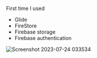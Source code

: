  First time I used
- Glide
- FireStore
- Firebase storage
- Firebase authentication

  
![Screenshot 2023-07-24 033534](https://github.com/Kochipek/SocialMedia_firebase_android/assets/52817694/2c7bbc8c-8a8a-4dd5-8c70-88e208f070b9)
